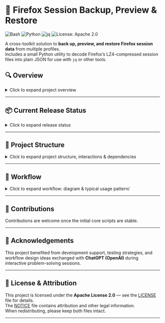 # 🦊 Firefox Session Backup, Preview & Restore

![Bash](https://img.shields.io/badge/language-Bash-green)
![Python](https://img.shields.io/badge/language-Python-blue)
![jq](https://img.shields.io/badge/tool-jq-orange)
![License: Apache 2.0](https://img.shields.io/badge/license-Apache%202.0-blue)

A cross-toolkit solution to **back up, preview, and restore Firefox session data** from multiple profiles.  
Includes a small Python utility to decode Firefox’s LZ4-compressed session files into plain JSON for use with `jq` or other tools.

## 🔍 Overview
<details>
<summary>Click to expand project overview</summary>
&nbsp;

**💡 Why this project?**  
Browsers provide limited session-recovery tooling. This project helps to:

- 🛠 **Recover lost sessions** after accidental “Start new session” or other mistakes  
- 📜 **Search past browsing** to retrieve forgotten references months later  
- 🗂 Manage multiple profiles and many tab groups without relying solely on Firefox UI

It’s particularly useful for research and multi-project workflows where multiple profiles and grouped tabs are used concurrently. Planned: Microsoft Edge support.

**🗽 Core capabilities (goal):**
- 🔍 Preview saved sessions and tabs with color-coded grouping  
- 🗄 Create safe backups of `sessionstore-backups/` for profiles  
- ♻ Restore selected backups with pre-restore safeguards  
- 🐍 Python LZ4 decoder for safe `.jsonlz4` → JSON conversion  
- 📄 Optional Markdown export of previews

</details>

---

## 📦 Current Release Status
<details>
<summary>Click to expand release status</summary>
&nbsp;


> **Early alpha** — basic backup/restore/preview functions work,
but no robust error handling, GUI prompts, or multi-platform polish yet.
Tested mainly on Linux; macOS should work with minor tweaks; Windows via WSL.

**Released - ready for early use.**
- `decode_jsonlz4.py` — Python utility to decompress Firefox `mozLz40\0` LZ4 session files to JSON.
- `jq_preview_with_groups.jq` — JQ filter to format and group session data by window and tab for easy terminal preview or Markdown export.  

**Usage:**
```bash
python3 decode_jsonlz4.py path/to/session.jsonlz4 | jq -rf jq_preview_with_groups.jq
```

**In-progress**
- `preview_firefox_session.sh` — pretty-print / colorized preview (jq pipeline).  
- `backup_firefox_sessions.sh` — profile backup automation.  
- `restore_firefox_session.sh` — interactive restore flow with optional preview.

</details>

---

## 📁 Project Structure
<details>
<summary>Click to expand project structure, interactions & dependencies </summary>
&nbsp;

```text
firefox-session-tools/
│
├── backup_firefox_sessions.sh      # Creates timestamped backups of sessionstore-backups/ for all or selected profiles
├── restore_firefox_session.sh      # Restores a selected backup to the chosen profile
│   └── (optional) calls preview_firefox_session.sh for inspection before restore
├── preview_firefox_session.sh      # Decodes and pretty-prints a .jsonlz4 session file using decode_jsonlz4.py and jq_preview_with_groups.jq
│
├── decode_jsonlz4.py               # Python script to decompress Firefox's mozLz40\0 LZ4 files into raw JSON
├── jq_preview_with_groups.jq       # jq filter for colorized, group-aware display of tabs/windows
│
├── LICENSE                         # Apache 2.0 license text
└── NOTICE                          # Attribution & legal notices
```

### 🎳 Interactions & Dependencies

- **`backup_firefox_sessions.sh`**  
  - Scans Firefox profile folders (user's environment) and copies sessionstore backups into timestamped backup directories under your chosen `BACKUP_ROOT`.  
  - Produces the files that `preview` and `restore` consume.

- **`preview_firefox_session.sh`**  
  - Accepts either a file path or runs an interactive selection flow.  
  - Calls `decode_jsonlz4.py` to produce JSON from `.jsonlz4`.  
  - Pipes JSON into `jq_preview_with_groups.jq` to emit grouped and annotated text (with `__WINn__` / `__RESET__` markers).

- **`restore_firefox_session.sh`**  
  - Lets you choose a backup to restore to a given profile’s `sessionstore-backups/`.  
  - Optionally previews before restoring via `preview_firefox_session.sh`.

- **`decode_jsonlz4.py`**  
  - Standalone decompressor for Firefox's `.jsonlz4` (LZ4) format.  
  - Used internally by preview and can be reused for other tools.

- **`jq_preview_with_groups.jq`**  
  - Formats raw session JSON into a more human-readable, grouped form (grouped by window, annotated tab titles, and URLs).  
  - Intended for terminal color output.

### ⚙️ What the Scripts Do

- **`backup_firefox_sessions.sh`** – Finds and copies Firefox's sessionstore backups, naming them with profile + timestamp.  
- **`restore_firefox_session.sh`** – Restores a backup into the active profile folder.  
- **`preview_firefox_session.sh`** – Lets you inspect the tabs/windows in a session without restoring it.  
- **`decode_jsonlz4.py`** – Handles decompression of `.jsonlz4` into JSON.  
- **`jq_preview_with_groups.jq`** – Prettifies JSON into grouped, colorized tab lists.

</details>

---

## 🔄 Workflow
<details>
<summary>Click to expand workflow: diagram & typical usage pattern/</summary>
&nbsp;

```text
    backup → preview → restore

          backup (optional preview)                      restore (optional preview)
          ┌─────────────────────┐                        ┌───────────────────────┐
          │ backup_firefox_*.sh │                        │ restore_firefox_*.sh  │
          └──────────┬──────────┘                        └────────────┬──────────┘
                     │ produces backups          restore from backups │ 
                     |                                                │
                     └────────────────── *optional* ──────────────────┘
                                             |
                                             ▼
                                      ┌──────────────┐ 
                                      │ preview_*.sh │
                                      └──────┬───────┘
                                             │ calls
                                             ▼
                                   ┌───────────────────┐
                                   │ decode_jsonlz4.py │
                                   └─────────┬─────────┘
                                             │ pipes JSON
                                             ▼
                                ┌───────────────────────────┐
                                │ jq_preview_with_groups.jq │
                                └────────────┬──────────────┘
                                             │
                                             ▼
                                    Human-readable session
```
  

### Typical Usage Pattern ###

1. **Back up** sessionstore files for all or specific profiles:  
   ```bash
   ./backup_firefox_sessions.sh [--dry-run]
   ```

2. **Preview** a backup before restoring - Full Command Reference:
   
    Usage: 
    ```bash
   ./preview_firefox_session.sh [options] [path/to/session.jsonlz4]
    ```
    Modes:


    | Option                         | Description                                               |
    |--------------------------------|-----------------------------------------------------------|
    | (no path)                      | Interactive browsing (profile → date → session file)      |
    | `--markdown`                   | Same interactive browsing, but export preview as Markdown |
    | ` <path/to/file>`              | Non-interactive: preview that specific .jsonlz4 file      |
    | `--markdown` ` <path/to/file>` | Non-interactive + Markdown export                         |

    Color utilities:  
    `--color` Preview all 256 terminal colors  
    `--color-used` Preview only the colors used by the script

    General:  
    `--help` Show this help and exit

4. **Restore** a chosen backup:  
   ```bash
   ./restore_firefox_session.sh [--dry-run]
   ```
</details>

---

## 🤝 Contributions

Contributions are welcome once the initial core scripts are stable.  
<!--Please:

- Open an issue to discuss changes before submitting a PR.
- Follow the existing style and keep dependencies minimal.
-->
---

## 🙏 Acknowledgements

This project benefited from development support, testing strategies, and workflow design ideas exchanged with **ChatGPT (OpenAI)** during interactive problem-solving sessions.

---
## 📜 License & Attribution

This project is licensed under the **Apache License 2.0** — see the [LICENSE](LICENSE) file for details.   
The [NOTICE](NOTICE) file contains attribution and other legal information.  
When redistributing, please keep both files intact.

---
